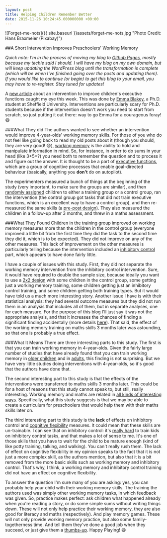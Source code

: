 ```yaml
---
layout: post
title: Helping Children Remember Better
date: 2015-11-26 10:24:45.000000000 +00:00
---
```

![Forget-me-nots]({{ site.baseurl }}assets/forget-me-nots.jpg "Photo Credit: Hans Braxmeier (Pixabay)")

##A Short Intervention Improves Preschoolers' Working Memory


_Quick note: I'm in the process of moving my blog to [Github Pages](https://pages.github.com/), mostly because my techie said I should. I will have my blog on my own domain, but will keep updating the WordPress blog until the transformation is complete (which will be when I've finished going over the posts and updating them). If you would like to continue (or begin) to get this blog to your email, you may have to re-register. Stay tuned for updates!_

A [new article](http://journal.frontiersin.org/article/10.3389/fpsyg.2015.01827/abstract) about an intervention to improve children's executive functions caught my eye this week. This was done by [Emma Blakey](https://www.researchgate.net/profile/Emma_Blakey), a Ph.D. student at Sheffield University. Interventions are particularly scary for Ph.D. students because if the intervention doesn't work you need to start from scratch, so just putting it out there: way to go Emma for a courageous foray! :smile:

###What They did
The authors wanted to see whether an intervention would improve 4-year-olds' working memory skills. For those of you who do not feel like going back to read my old posts about it (though you should, they are very good! :smile:), [working memory](https://galpod.com/the-memory-game) is the ability to hold and manipulate information in mind. So, for instance, in order to do sums in your head (like 3+5=?) you need both to remember the question and to process it and figure out the answer. It is thought to be a part of [executive functions](https://galpod.com/whos-the-executive), which are a group of cognitive processes that enable goal-directed behaviour (basically, anything you **don't** do on autopilot).

The experimenters measured a bunch of things at the beginning of the study (very important, to make sure the groups are similar), and then [randomly assigned](https://galpod.com/glossary#random-assignment) children to either a training group or a control group, ran the intervention (the control group got tasks that did not train executive functions, which is an excellent way to have a control group), and then re-measured the same skills (a [pre-post design](https://galpod.com/glossary#pre-post-design)). They also measured the children in a follow-up after 3 months, and threw in a maths assessment.

###What They Found
Children in the training group improved on working memory measures more than the children in the control group (everyone improved a little bit from the first time they did the task to the second time they did it, which is to be expected). They did not improve on any of the other measures. This lack of improvement on the other measures is particularly telling because the intervention included an [inhibitory control](https://galpod.com/when-simon-doesnt-say-inhibitory-control-in-children) part, which appears to have done fairly little.

I have a couple of issues with this study. First, they did not separate the working memory intervention from the inhibitory control intervention. Sure, it would have required to double the sample size, because ideally you want to use a [2x2 design](https://galpod.com/glossary#x2-design) with some children in the control group, some getting just a working memory training, some children getting just an inhibitory control training, and some children getting both training types. But it would have told us a much more interesting story. Another issue I have is with their statistical analysis: they had several outcome measures but they did not run them in an analysis that includes all of them, but in separate analyses, one for each measure. For the purpose of this blog I'll just say it was not the appropriate analysis, and that it increases the chances of finding a significant finding accidentally (more details [here](https://en.wikipedia.org/wiki/Multiple_comparisons_problem)). That said, the effect of the working memory training on maths skills 3 months later was astounding, so that one is probably a true effect.

###What It Means
There are three interesting parts to this study. The first is that you can train working memory in 4-year-olds. Given the fairly large number of studies that have already found that you can train working memory in [older children](http://onlinelibrary.wiley.com/doi/10.1002/icd.1816/abstract) and in [adults](http://www.ncbi.nlm.nih.gov/pmc/articles/PMC3313479/), this finding is not surprising. But we have very little studies doing interventions with 4-year-olds, so it's good that the authors have done that.

The second interesting part to this study is that the effects of the interventions were transferred to maths skills 3 months later. This could be for a host of reasons that this study cannot speak to, but still, really interesting. Working memory and maths are related in [all kinds of interesting ways](http://www.ncbi.nlm.nih.gov/pubmed/23168083). Specifically, what this study suggests is that we may be able to create a curriculum for preschoolers that would help them with their maths skills later on.

The third interesting part to this study is the **lack** of effects on inhibitory control and [cognitive flexibility](https://galpod.com/stretching-the-mind) measures. It could mean that these skills are un-trainable. I can see that on inhibitory control: it's [really hard](http://www.ncbi.nlm.nih.gov/pubmed/19120418) to train kids on inhibitory control tasks, and that makes a lot of sense to me. It's one of those skills that you have to wait for the child to be mature enough (kind of like potty training, talking, and walking). You can't really rush them. The lack of effect on cognitive flexibility in my opinion speaks to the fact that it is not just a more complex skill, as the authors mention, but also that it is a bit removed from the more basic skills such as working memory and inhibitory control. That's why, I think, a working memory and inhibitory control training did not have an effect on cognitive flexibility.

To answer the question I'm sure many of you are asking: yes, you can probably help your child with their working memory skills. The training the authors used was simply other working memory tasks, in which feedback was given. So, practice makes perfect: ask children what happened already when you're reading a story, or do some simple sums without writing things down. These will not only help practice their working memory, they are also good for literacy and maths (respectively). And play memory games. These will not only provide working memory practice, but also some family-togetherness time. And tell them they've done a good job when they succeed, or just give them a [thumbs-up](https://galpod.com/double-thumbs-up).
Happy Playing! :smile:
